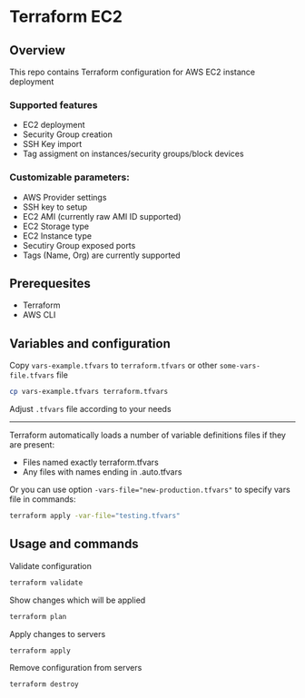 # Terraform EC2  

## Overview

This repo contains Terraform configuration for AWS EC2 instance deployment

### Supported features
- EC2 deployment
- Security Group creation
- SSH Key import
- Tag assigment on instances/security groups/block devices

### Customizable parameters:
- AWS Provider settings
- SSH key to setup
- EC2 AMI (currently raw AMI ID supported)
- EC2 Storage type
- EC2 Instance type
- Secutiry Group exposed ports
- Tags (Name, Org) are currently supported

## Prerequesites

* Terraform
* AWS CLI

## Variables and  configuration

Copy `vars-example.tfvars` to `terraform.tfvars` or other `some-vars-file.tfvars` file
```bash
cp vars-example.tfvars terraform.tfvars
```
Adjust `.tfvars` file according to your needs


---

Terraform automatically loads a number of variable definitions files if they are present:
 - Files named exactly terraform.tfvars
 - Any files with names ending in .auto.tfvars

Or you can use option `-vars-file="new-production.tfvars"` to specify vars file in commands:
```bash
terraform apply -var-file="testing.tfvars"
```

## Usage and commands

Validate configuration
```bash
terraform validate
```

Show changes which will be applied 
```bash
terraform plan
```

Apply changes to servers
```bash
terraform apply
```

Remove configuration from servers
```bash
terraform destroy
```

